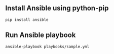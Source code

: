 ## Install Ansible using python-pip
```
pip install ansible
```

## Run Ansible playbook 
```
ansible-playbook playbooks/sample.yml  
```